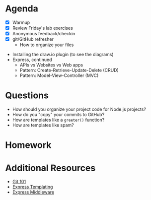 # Agenda

- [X] Warmup
- [X] Review Friday's lab exercises
- [X] Anonymous feedback/checkin
- [X] git/GitHub refresher
    - How to organize your files
- Installing the draw.io plugin (to see the diagrams)
- Express, continued
    - APIs vs Websites vs Web apps
    - Pattern: Create-Retrieve-Update-Delete (CRUD)
    - Pattern: Model-View-Controller (MVC)

# Questions

- How should you organize your project code for Node.js projects?
- How do you "copy" your commits to GitHub?
- How are templates like a `greeter()` function?
- How are templates like spam?

# Homework


# Additional Resources

- [Git 101](https://learn.digitalcrafts.com/immersive/lessons/dev-fundamentals/git-101/#learning-objectives)
- [Express Templating](https://learn.digitalcrafts.com/immersive/lessons/back-end-foundations/express-template-engine/#learning-objectives)
- [Express Middleware](https://learn.digitalcrafts.com/immersive/lessons/back-end-foundations/express-middleware/#learning-objectives)
